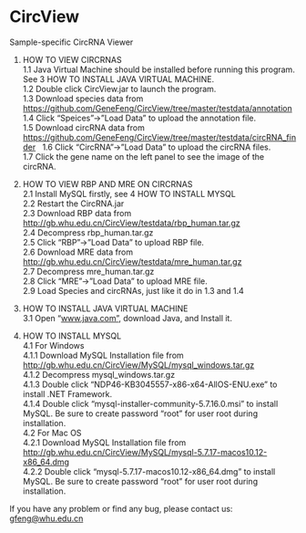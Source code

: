 # CircView
Sample-specific CircRNA Viewer

1. HOW TO VIEW CIRCRNAS  
 1.1 Java Virtual Machine should be installed before running this program. See 3 HOW TO   INSTALL JAVA VIRTUAL MACHINE.  
 1.2 Double click CircView.jar to launch the program.  
 1.3 Download species data from https://github.com/GeneFeng/CircView/tree/master/testdata/annotation  
 1.4 Click “Speices”->”Load Data” to upload the annotation file.  
 1.5 Download circRNA data from https://github.com/GeneFeng/CircView/tree/master/testdata/circRNA_finder     
 1.6 Click “CircRNA”->”Load Data” to upload the circRNA files.  
 1.7 Click the gene name on the left panel to see the image of the circRNA.  

2. HOW TO VIEW RBP AND MRE ON CIRCRNAS  
 2.1 Install MySQL firstly, see 4 HOW TO INSTALL MYSQL  
 2.2 Restart the CircRNA.jar  
 2.3 Download RBP data from http://gb.whu.edu.cn/CircView/testdata/rbp_human.tar.gz  
 2.4 Decompress rbp_human.tar.gz  
 2.5 Click “RBP”->”Load Data” to upload RBP file.  
 2.6 Download MRE data from http://gb.whu.edu.cn/CircView/testdata/mre_human.tar.gz  
 2.7 Decompress mre_human.tar.gz  
 2.8 Click “MRE”->”Load Data” to upload MRE file.  
 2.9 Load Species and circRNAs, just like it do in 1.3 and 1.4  
  
3. HOW TO INSTALL JAVA VIRTUAL MACHINE  
 3.1 Open “www.java.com”, download Java, and Install it.  

4. HOW TO INSTALL MYSQL   
 4.1 For Windows  
 4.1.1 Download MySQL Installation file from http://gb.whu.edu.cn/CircView/MySQL/mysql_windows.tar.gz  
 4.1.2 Decompress mysql_windows.tar.gz  
 4.1.3 Double click “NDP46-KB3045557-x86-x64-AllOS-ENU.exe” to install .NET Framework.  
 4.1.4 Double click “mysql-installer-community-5.7.16.0.msi” to install MySQL. Be sure to create password “root” for user root during installation.  
 4.2 For Mac OS  
 4.2.1 Download MySQL Installation file from http://gb.whu.edu.cn/CircView/MySQL/mysql-5.7.17-macos10.12-x86_64.dmg  
 4.2.2 Double click “mysql-5.7.17-macos10.12-x86_64.dmg” to install MySQL. Be sure to create password “root” for user root during installation.  
 
If you have any problem or find any bug, please contact us: gfeng@whu.edu.cn
 
